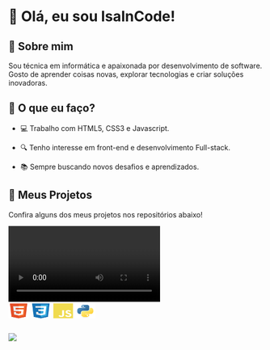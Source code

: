 # 👋 Olá, eu sou IsaInCode!

## 🎯 Sobre mim

Sou técnica em informática e apaixonada por desenvolvimento de software. Gosto de aprender coisas novas, explorar tecnologias e criar soluções inovadoras.

## 🚀 O que eu faço?

- 💻 Trabalho com HTML5, CSS3 e Javascript.

- 🔍 Tenho interesse em front-end e desenvolvimento Full-stack.

- 📚 Sempre buscando novos desafios e aprendizados.


## 📌 Meus Projetos

Confira alguns dos meus projetos nos repositórios abaixo!

<div>
   <video src="img/![clideo_editor_7303fc929a8744e893670467fbd4fb35](https://github.com/user-attachments/assets/77ddaa44-0d3e-4eda-b72e-59fe9b1ad8c1)
">
</div>

<div>
   <img align="center" alt="isa-HTML" height="30" width="40" src="https://raw.githubusercontent.com/devicons/devicon/master/icons/html5/html5-original.svg">
  <img align="center" alt="isa-CSS" height="30" width="40" src="https://raw.githubusercontent.com/devicons/devicon/master/icons/css3/css3-original.svg">
  <img align="center" alt="Isa-Js" height="30" width="40" src="https://raw.githubusercontent.com/devicons/devicon/master/icons/javascript/javascript-plain.svg">
   <img align="center" alt="Isa-Python" height="30" width="40" src="https://raw.githubusercontent.com/devicons/devicon/master/icons/python/python-original.svg">


##

<div>
<a href = "isadorafernandes10003@gmail.com"><img src="https://img.shields.io/badge/-Gmail-%23333?style=for-the-badge&logo=gmail&logoColor=white" target="_blank"></a>
</div>
